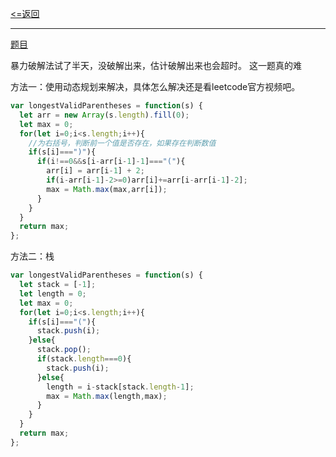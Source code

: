 [<=返回](./index.md)
<hr/>

[题目](https://leetcode.cn/problems/longest-valid-parentheses/)

暴力破解法试了半天，没破解出来，估计破解出来也会超时。
这一题真的难

方法一：使用动态规划来解决，具体怎么解决还是看leetcode官方视频吧。
```js
var longestValidParentheses = function(s) {
  let arr = new Array(s.length).fill(0);
  let max = 0;
  for(let i=0;i<s.length;i++){
    //为右括号，判断前一个值是否存在，如果存在判断数值
    if(s[i]===")"){
      if(i!==0&&s[i-arr[i-1]-1]==="("){
        arr[i] = arr[i-1] + 2;
        if(i-arr[i-1]-2>=0)arr[i]+=arr[i-arr[i-1]-2];
        max = Math.max(max,arr[i]);
      }
    }
  }
  return max;
};
```

方法二：栈
```js
var longestValidParentheses = function(s) {
  let stack = [-1];
  let length = 0;
  let max = 0;
  for(let i=0;i<s.length;i++){
    if(s[i]==="("){
      stack.push(i);
    }else{
      stack.pop();
      if(stack.length===0){
        stack.push(i);
      }else{
        length = i-stack[stack.length-1];
        max = Math.max(length,max);
      }
    }
  }
  return max;
};
```
